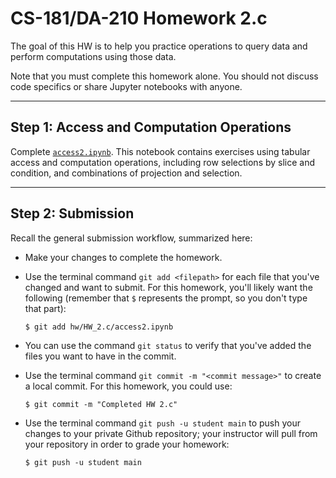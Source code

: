 # CS-181/DA-210 Homework 2.c

The goal of this HW is to help you practice operations to query data and perform computations using those data.

Note that you must complete this homework alone.  You should not discuss code specifics or share Jupyter notebooks with anyone.

---

## Step 1: Access and Computation Operations

Complete [`access2.ipynb`](access2.ipynb).  This notebook contains exercises using tabular access and computation operations, including row selections by slice and condition, and combinations of projection and selection.

---

## Step 2: Submission

Recall the general submission workflow, summarized here:

- Make your changes to complete the homework.

- Use the terminal command `git add <filepath>` for each file that you've changed and want to submit.  For this homework, you'll likely want the following (remember that `$` represents the prompt, so you don't type that part):

    ```
    $ git add hw/HW_2.c/access2.ipynb
    ```

- You can use the command `git status` to verify that you've added the files you want to have in the commit.

- Use the terminal command `git commit -m "<commit message>"` to create a local commit.  For this homework, you could use:

    ```
    $ git commit -m "Completed HW 2.c"
    ```

- Use the terminal command `git push -u student main` to push your changes to your private Github repository; your instructor will pull from your repository in order to grade your homework:

    ```
    $ git push -u student main
    ```